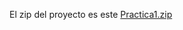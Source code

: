 El zip del proyecto es este  [Practica1.zip](https://github.com/user-attachments/files/17438155/Practica1.zip)
